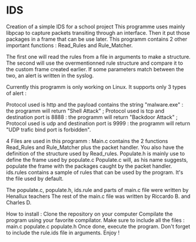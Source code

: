 # IDS
Creation of a simple IDS for a school project 
This programme uses mainly libpcap to capture packets transiting through an interface. 
Then it put those packages in a frame that can be use later. 
This programm contains 2 other important functions : Read_Rules and Rule_Matcher. 

The first one will read the rules from a file in arguments to make a structure.
The second will use the overmentionned rule structure and compare it to the custom frame created earlier. 
If some parameters match between the two, an alert is written in the syslog. 


Currently this programm is only working on Linux. 
It supports only 3 types of alert : 

Protocol used is http and the payload contains the string "malware.exe" : the programm will return "Shell Attack" ;
Protocol used is tcp and destination port is 8888 : the programm will return "Backdoor Attack" ;
Protocol used is udp and destination port is 9999 : the programm will return "UDP trafic bind port is forbidden".

4 Files are used in this programm : 
Main.c contains the 2 functions Read_Rules and Rule_Matcher plus the packet handler. You also have the definition of the structure used by Read_rules.
Populate.h is mainly use to define the frame used by populate.c 
Populate.c will, as his name suggests, populate the frame with the packages caught by the packet handler. 
ids.rules contains a sample of rules that can be used by the program. It's the file used by default.

The populate.c, populate.h, ids.rule and parts of main.c file were written by Henallux teachers
The rest of the main.c file was written by Riccardo B. and Charles D.

How to install : 
Clone the repository on your computer
Compilate the program using your favorite compilator. Make sure to include all the files : main.c populate.c populate.h
Once done, execute the program. Don't forget to include the rule.ids file in arguments. 
Enjoy !



